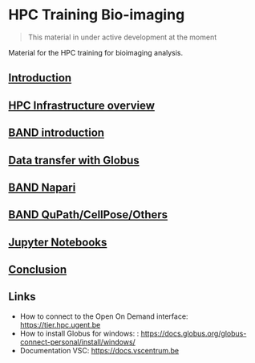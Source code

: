 # HPC Training Bio-imaging 

> This material in under active development at the moment

Material for the HPC training for bioimaging analysis.

## [Introduction](module/session0.md)

## [HPC Infrastructure overview](module/session1.md)

## [BAND introduction](module/session2.md)

## [Data transfer with Globus](module/session3.md)

## [BAND Napari](module/session4_napari.md)

## [BAND QuPath/CellPose/Others](module/session5_bioimage_analysis_other_software.md)

## [Jupyter Notebooks](module/session6_jupyter_notebook.md)

## [Conclusion](module/session7.md)

## Links
- How to connect to the Open On Demand interface:  https://tier.hpc.ugent.be 
- How to install Globus for windows: : https://docs.globus.org/globus-connect-personal/install/windows/
- Documentation VSC: https://docs.vscentrum.be



